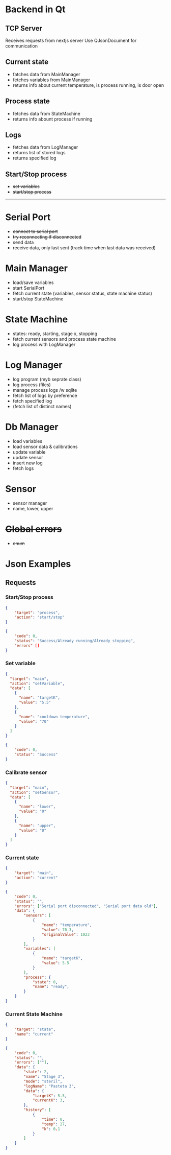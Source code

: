 # Backend in Qt

## TCP Server

Receives requests from nextjs server
Use QJsonDocument for communication

## Current state

- fatches data from MainManager
- fetches variables from MainManager
- returns info about current temperature, is process running, is door open

## Process state

- fetches data from StateMachine
- returns info abount process if running

## Logs

- fetches data from LogManager
- returns list of stored logs
- returns specified log

## Start/Stop process

- ~~set variables~~
- ~~start/stop process~~

---

# Serial Port

- ~~connect to serial port~~
- ~~try reconnecting if disconnected~~
- send data
- ~~receive data, only last sent (track time when last data was received)~~

# Main Manager

- load/save variables
- start SerialPort
- fetch current state (variables, sensor status, state machine status)
- start/stop StateMachine

# State Machine

- states: ready, starting, stage x, stopping
- fetch current sensors and process state machine
- log process with LogManager

# Log Manager

- log program (myb seprate class)
- log process (files)
- manage process logs /w sqlite
- fetch list of logs by preference
- fetch specified log
- (fetch list of distinct names)

# Db Manager

- load variables
- load sensor data & calibrations
- update variable
- update sensor
- insert new log
- fetch logs

# Sensor

- sensor manager
- name, lower, upper

# ~~Global errors~~

- ~~enum~~

# Json Examples

## Requests

### Start/Stop process

```json
{
    "target": "process",
    "action": "start/stop"
}

{
    "code": 0,
    "status": "Success/Already running/Already stopping",
    "errors" []
}
```

### Set variable

```json
{
  "target": "main",
  "action": "setVariable",
  "data": [
    {
      "name": "targetK",
      "value": "5.5"
    },
    {
      "name": "cooldown temperature",
      "value": "70"
    }
  ]
}

{
    "code": 0,
    "status": "Success"
}
```

### Calibrate sensor

```json
{
  "target": "main",
  "action": "setSensor",
  "data": [
    {
      "name": "lower",
      "value": "0"
    },
    {
      "name": "upper",
      "value": "0"
    }
  ]
}
```

### Current state

```json
{
    "target": "main",
    "action": "current"
}

{
    "code": 0,
    "status": "",
    "errors": ["Serial port disconnected", "Serial port data old"],
    "data": {
        "sensors": [
            {
                "name": "temperature",
                "value": 70.3,
                "originalValue": 1023
            }
        ],
        "variables": [
            {
                "name": "targetK",
                "value": 5.5
            }
        ],
        "process": {
            "state": 0,
            "name": "ready",
        }
    }
}
```

### Current State Machine

```json
{
    "target": "state",
    "name": "current"
}

{
    "code": 0,
    "status": "",
    "errors": [""],
    "data": {
        "state": 2,
        "name": "Stage 3",
        "mode": "steril",
        "logName": "Pasteta 3",
        "data": {
            "targetK": 5.5,
            "currentK": 3,
        },
        "history": [
            {
                "time": 0,
                "temp": 27,
                "k": 0.1
            }
        ]
    }
}
```

